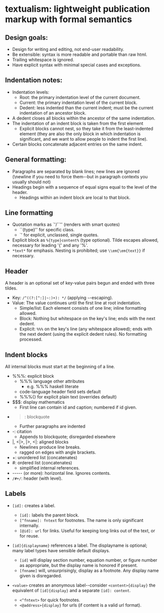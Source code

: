 # textualism: lightweight publication markup with formal semantics

## Design goals:
+ Design for writing and editing, not end-user readability.
+ Be extensible: syntax is more readable and portable than raw html.
+ Trailing whitespace is ignored.
+ Have explicit syntax with minimal special cases and exceptions.

## Indentation notes:
+ Indentation levels:
  + Root: the primary indentation level of the current document.
  + Current: the primary indentation level of the current block.
  + Dedent: less indented than the current indent; must be the current indentation of an ancestor block.
+ A dedent closes all blocks within the ancestor of the same indentation.
+ The indentation of an indent block is taken from the first element
  + Explicit blocks cannot nest, so they take it from the least-indented element (they are also the only block in which indentation is significant, and we want to allow people to indent the first line).
+ Certain blocks concatenate adjacent entries on the same indent.

## General formatting:
+ Paragraphs are separated by blank lines; new lines are ignored (\newline if you need to force them--but in paragraph contexts you usually should not)
+ Headings begin with a sequence of equal signs equal to the level of the header.
  + Headings within an indent block are local to that block.

## Line formatting
+ Quotation marks as \`'/\`\`'' (renders with smart quotes)
  + \`\`{type}'' for specific class.
  + \`' for explicit, unclassed, single quotes.
+ Explicit block as `%{type}content%` (type optional). Tilde escapes allowed, necessary for leading '{' and any '%'.
+ `*text*` for emphasis. Nesting is prohibited; use `\\em{\em{text}}` if necessary.

## Header
A header is an optional set of key-value pairs begun and ended with three tildes.
+ Key: `/^((?:[^:]|~:)+): */` (applying `~`-escaping).
+ Value: The value continues until the first line at root indentation.
  + Simple/list: Each element consists of one line; inline formatting allowed.
  + Block: Nothing but whitespace on the key's line; ends with the next dedent.
  + Explicit: `%%%` on the key's line (any whitespace allowed); ends with the next dedent (using the explicit dedent rules). No formatting processed.

## Indent blocks
All internal blocks must start at the beginning of a line.
+ %%%: explicit block
  + %%% language other attributes
    + e.g. %%% haskell literate
  + code-language header field sets default
  + %%%{} for explicit plain text (overrides default)
+ $$$: display mathematics
  + First line can contain id and caption; numbered if id given.
+ >: blockquote
  + Further paragraphs are indented
+ -: citation
  + Appends to blockquote; disregarded elsewhere
+ |, <|>, |>, <|: aligned blocks
  + Newlines produce line breaks.
  + ragged on edges with angle brackets.
+ +: unordered list (concatenates)
+ #: ordered list (concatenates)
  + simplified internal references.
+ ----- (or more): horizontal line. Ignores contents.
+ `/#+/`: header (with level).

## Labels
+ `[id]:` creates a label.
  + `[id]:` labels the parent block.
  + `[^fnname]: fntext` for footnotes. The name is only significant internally.
  + `[@id]: url` for links. Useful for keeping long links out of the text, or for reuse.
+ `[id]{displayname}` references a label. The displayname is optional; many label types have sensible default displays.
  + `[id]` will display section number, equation number, or figure number as appropriate, but the display name is honored if present.
  + `[fnname]` will, unsurprisingly, display as a footnote. Any display name given is disregarded.

+ `<value>` creates an anonymous label--consider `<content>{display}` the equivalent of `[id]{display}` and a separate `[id]: content`.
  + `<^fntext>` for quick footnotes.
  + `<@address>{display}` for urls (if content is a valid url format).
